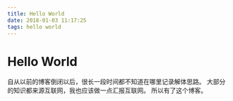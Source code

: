 ```yaml
---
title: Hello World
date: 2018-01-03 11:17:25
tags: hello world
---
```

# Hello World
自从以前的博客倒闭以后，很长一段时间都不知道在哪里记录解体思路。
大部分的知识都来源互联网，我也应该做一点汇报互联网。
所以有了这个博客。